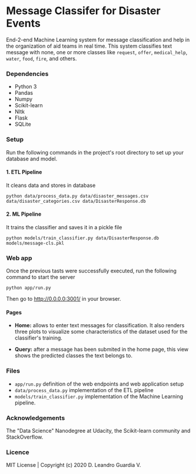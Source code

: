 # Message Classifer for Disaster Events

End-2-end Machine Learning system for message classification and help in the organization of aid teams in
real time. This system classifies text message with none, one or more classes like `request`,
`offer`, `medical_help`, `water`, `food`, `fire`, and others.

### Dependencies
- Python 3
- Pandas
- Numpy
- Scikit-learn
- Nltk
- Flask
- SQLite

### Setup
Run the following commands in the project's root directory to set up your database and model.

#### 1. ETL Pipeline
It cleans data and stores in database

`python data/process_data.py data/disaster_messages.csv data/disaster_categories.csv data/DisasterResponse.db`

#### 2. ML Pipeline
It trains the classifier and saves it in a pickle file

`python models/train_classifier.py data/DisasterResponse.db models/message-cls.pkl`

### Web app
Once the previous tasts were successfully executed, run the following command to start the server

`python app/run.py`

Then go to http://0.0.0.0:3001/ in your browser.

#### Pages

- **Home:** allows to enter text messages for classification. It also renders three plots to
  visualize some characteristics of the dataset used for the classifier's training.
  
- **Query:** after a message has been submited in the home page, this view shows the
  predicted classes the text belongs to.

### Files

- `app/run.py` definition of the web endpoints and web application setup
- `data/process_data.py` implementation of the ETL pipeline
- `models/train_classifier.py` implementation of the Machine Learning pipeline.

### Acknowledgements
The "Data Science" Nanodegree at Udacity, the Scikit-learn community and StackOverflow.

### Licence
MIT License | Copyright (c) 2020 D. Leandro Guardia V.